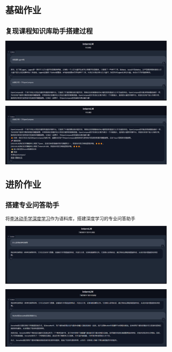 # 基础作业

## 复现课程知识库助手搭建过程

![Alt text](../Notes/Images/L3_1.png)

![Alt text](../Notes/Images/L3_2.png)

# 进阶作业

## 搭建专业问答助手

将[李沐动手学深度学习](https://github.com/d2l-ai/d2l-zh.git)作为语料库，搭建深度学习的专业问答助手

![Alt text](../Notes/Images/L3_3.png)

![Alt text](../Notes/Images/L3_4.png)